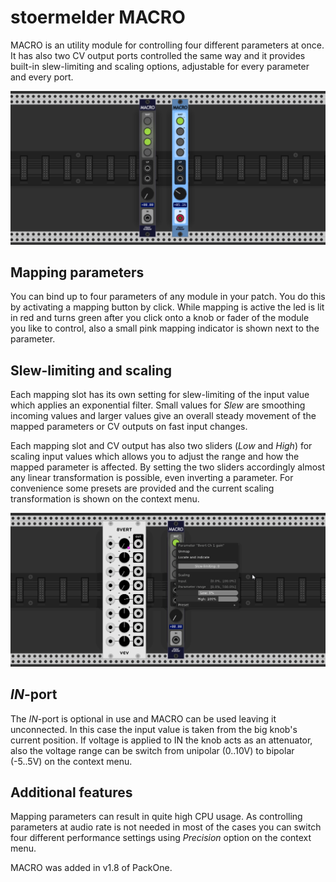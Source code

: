 # stoermelder MACRO

MACRO is an utility module for controlling four different parameters at once. It has also two CV output ports controlled the same way and it provides built-in slew-limiting and scaling options, adjustable for every parameter and every port.

![MACRO intro](./Macro-intro.png)

## Mapping parameters

You can bind up to four parameters of any module in your patch. You do this by activating a mapping button by click. While mapping is active the led is lit in red and turns green after you click onto a knob or fader of the module you like to control, also a small pink mapping indicator is shown next to the parameter.

## Slew-limiting and scaling

Each mapping slot has its own setting for slew-limiting of the input value which applies an exponential filter. Small values for _Slew_ are smoothing incoming values and larger values  give an overall steady movement of the mapped parameters or CV outputs on fast input changes.

Each mapping slot and CV output has also two sliders (_Low_ and _High_) for scaling input values which allows you to adjust the range and how the mapped parameter is affected. By setting the two sliders accordingly almost any linear transformation is possible, even inverting a parameter. For convenience some presets are provided and the current scaling transformation is shown on the context menu.

![MACRO context](./Macro-scaling.gif)

## _IN_-port

The _IN_-port is optional in use and MACRO can be used leaving it unconnected. In this case the input value is taken from the big knob's current position. If voltage is applied to IN the knob acts as an attenuator, also the voltage range can be switch from unipolar (0..10V) to bipolar (-5..5V) on the context menu.

## Additional features

Mapping parameters can result in quite high CPU usage. As controlling parameters at audio rate is not needed in most of the cases you can switch four different performance settings using _Precision_ option on the context menu.

MACRO was added in v1.8 of PackOne.